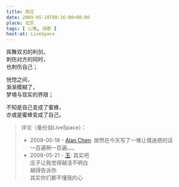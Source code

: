 ```yaml
---
title: 周庄
date: 2009-05-18T08:16:00+08:00
place: 北京
tags: [ 心情, 诗歌 ]
host-at: LiveSpace
---
```

挥舞双刃的利剑，<br>
刺伤对方的同时，<br>
也刺伤自己；<br>

恍惚之间，<br>
渐渐模糊了，<br>
梦境与现实的界限；<br>

不知是自己变成了蜜蜂，<br>
亦或是蜜蜂变成了自己。<br>

> 评论（备份自LiveSpace）：
> 
> * 2009-05-18 - [Alan Chen](http://cid-bc50ca5b7024dc31.profile.live.com/): 居然在今天写了一堆让偶迷惑的话<br>一百遍啊一百遍。。。
> * 2009-05-21 - [玉](http://cid-f5044b5858cf12f9.profile.live.com/): 其实吧<br>庄子让我觉得越活不明白<br>越得告诉你<br>其实你们都不懂我的心
